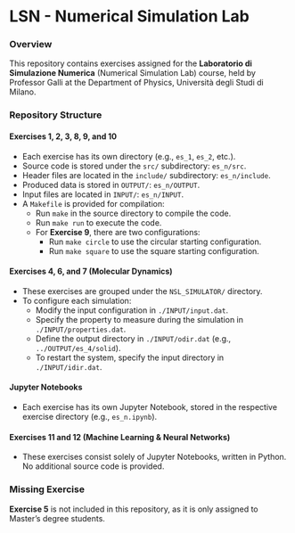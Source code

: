 # LSN - Numerical Simulation Lab

### Overview
This repository contains exercises assigned for the **Laboratorio di Simulazione Numerica** (Numerical Simulation Lab) course, held by Professor Galli at the Department of Physics, Università degli Studi di Milano.

### Repository Structure

#### Exercises 1, 2, 3, 8, 9, and 10
- Each exercise has its own directory (e.g., `es_1`, `es_2`, etc.).
- Source code is stored under the `src/` subdirectory: `es_n/src`.
- Header files are located in the `include/` subdirectory: `es_n/include`.
- Produced data is stored in `OUTPUT/`: `es_n/OUTPUT`.
- Input files are located in `INPUT/`: `es_n/INPUT`.
- A `Makefile` is provided for compilation:
  - Run `make` in the source directory to compile the code.
  - Run `make run` to execute the code.
  - For **Exercise 9**, there are two configurations:
    - Run `make circle` to use the circular starting configuration.
    - Run `make square` to use the square starting configuration.
    
#### Exercises 4, 6, and 7 (Molecular Dynamics)
- These exercises are grouped under the `NSL_SIMULATOR/` directory.
- To configure each simulation:
  - Modify the input configuration in `./INPUT/input.dat`.
  - Specify the property to measure during the simulation in `./INPUT/properties.dat`.
  - Define the output directory in `./INPUT/odir.dat` (e.g., `../OUTPUT/es_4/solid`).
  - To restart the system, specify the input directory in `./INPUT/idir.dat`.

#### Jupyter Notebooks
- Each exercise has its own Jupyter Notebook, stored in the respective exercise directory (e.g., `es_n.ipynb`).

#### Exercises 11 and 12 (Machine Learning & Neural Networks)
- These exercises consist solely of Jupyter Notebooks, written in Python. No additional source code is provided.

### Missing Exercise
**Exercise 5** is not included in this repository, as it is only assigned to Master’s degree students.

